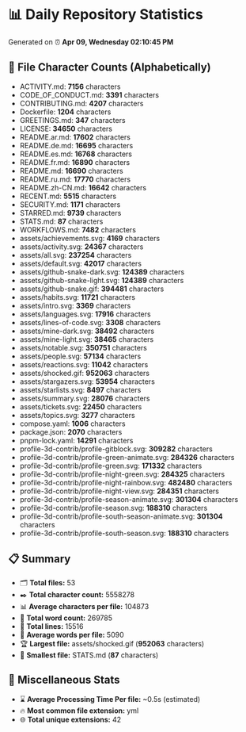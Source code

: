 # 📊 Daily Repository Statistics
Generated on ⏰ **Apr 09, Wednesday 02:10:45 PM**

## 📂 File Character Counts (Alphabetically)
- ACTIVITY.md: **7156** characters
- CODE_OF_CONDUCT.md: **3391** characters
- CONTRIBUTING.md: **4207** characters
- Dockerfile: **1204** characters
- GREETINGS.md: **347** characters
- LICENSE: **34650** characters
- README.ar.md: **17602** characters
- README.de.md: **16695** characters
- README.es.md: **16768** characters
- README.fr.md: **16890** characters
- README.md: **16690** characters
- README.ru.md: **17770** characters
- README.zh-CN.md: **16642** characters
- RECENT.md: **5515** characters
- SECURITY.md: **1171** characters
- STARRED.md: **9739** characters
- STATS.md: **87** characters
- WORKFLOWS.md: **7482** characters
- assets/achievements.svg: **4169** characters
- assets/activity.svg: **24367** characters
- assets/all.svg: **237254** characters
- assets/default.svg: **42017** characters
- assets/github-snake-dark.svg: **124389** characters
- assets/github-snake-light.svg: **124389** characters
- assets/github-snake.gif: **394481** characters
- assets/habits.svg: **11721** characters
- assets/intro.svg: **3369** characters
- assets/languages.svg: **17916** characters
- assets/lines-of-code.svg: **3308** characters
- assets/mine-dark.svg: **38492** characters
- assets/mine-light.svg: **38465** characters
- assets/notable.svg: **350751** characters
- assets/people.svg: **57134** characters
- assets/reactions.svg: **11042** characters
- assets/shocked.gif: **952063** characters
- assets/stargazers.svg: **53954** characters
- assets/starlists.svg: **8497** characters
- assets/summary.svg: **28076** characters
- assets/tickets.svg: **22450** characters
- assets/topics.svg: **3277** characters
- compose.yaml: **1006** characters
- package.json: **2070** characters
- pnpm-lock.yaml: **14291** characters
- profile-3d-contrib/profile-gitblock.svg: **309282** characters
- profile-3d-contrib/profile-green-animate.svg: **284326** characters
- profile-3d-contrib/profile-green.svg: **171332** characters
- profile-3d-contrib/profile-night-green.svg: **284325** characters
- profile-3d-contrib/profile-night-rainbow.svg: **482480** characters
- profile-3d-contrib/profile-night-view.svg: **284351** characters
- profile-3d-contrib/profile-season-animate.svg: **301304** characters
- profile-3d-contrib/profile-season.svg: **188310** characters
- profile-3d-contrib/profile-south-season-animate.svg: **301304** characters
- profile-3d-contrib/profile-south-season.svg: **188310** characters

## 📋 Summary
- 🗂️ **Total files:** 53
- ✒️ **Total character count:** 5558278
- 📊 **Average characters per file:** 104873
- 📝 **Total word count:** 269785
- 🧾 **Total lines:** 15516
- 📐 **Average words per file:** 5090
- 🏆 **Largest file:** assets/shocked.gif (**952063** characters)
- 🥉 **Smallest file:** STATS.md (**87** characters)

## 🌟 Miscellaneous Stats
- ⌛ **Average Processing Time Per file:** ~0.5s (estimated)
- 🔥 **Most common file extension:** yml
- 🌐 **Total unique extensions:** 42
